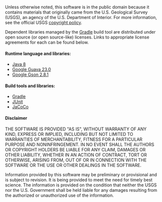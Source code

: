 Unless otherwise noted, this software is in the public domain because it contains materials that originally came from the U.S. Geological Survey (USGS), an agency of the U.S. Department of Interior. For more information, see the official USGS [copyright policy](http://www.usgs.gov/visual-id/credit_usgs.html#copyright).

Dependent libraries managed by the [Gradle](https://gradle.org) build tool are distributed under open source (or open source-like) licenses. Links to appropriate license agreements for each can be found below.

#### Runtime language and libraries:

- [Java 8](http://www.oracle.com/technetwork/java/javase/terms/license)
- [Google Guava 23.0](https://github.com/google/guava/blob/master/COPYING)
- [Google Gson 2.8.1](https://github.com/google/gson/blob/master/LICENSE)

#### Build tools and libraries:

 - [Gradle](https://github.com/gradle/gradle/blob/master/LICENSE)
 - [JUnit](http://junit.org/junit4/license.html)
 - [JaCoCo](http://www.jacoco.org/jacoco/trunk/doc/license.html)

#### Disclaimer

THE SOFTWARE IS PROVIDED "AS IS", WITHOUT WARRANTY OF ANY KIND, EXPRESS OR IMPLIED, INCLUDING BUT NOT LIMITED TO WARRANTIES OF MERCHANTABILITY, FITNESS FOR A PARTICULAR PURPOSE AND NONINFRINGEMENT. IN NO EVENT SHALL THE AUTHORS OR COPYRIGHT HOLDERS BE LIABLE FOR ANY CLAIM, DAMAGES OR OTHER LIABILITY, WHETHER IN AN ACTION OF CONTRACT, TORT OR OTHERWISE, ARISING FROM, OUT OF OR IN CONNECTION WITH THE SOFTWARE OR THE USE OR OTHER DEALINGS IN THE SOFTWARE.

Information provided by this software may be preliminary or provisional and is subject to revision. It is being provided to meet the need for timely best science. The information is provided on the condition that neither the USGS nor the U.S. Government shall be held liable for any damages resulting from the authorized or unauthorized use of the information.
